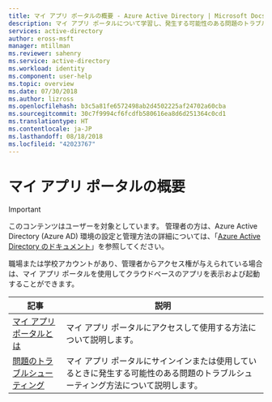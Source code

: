 ```yaml
---
title: マイ アプリ ポータルの概要 - Azure Active Directory | Microsoft Docs
description: マイ アプリ ポータルについて学習し、発生する可能性のある問題のトラブルシューティングを行います。
services: active-directory
author: eross-msft
manager: mtillman
ms.reviewer: sahenry
ms.service: active-directory
ms.workload: identity
ms.component: user-help
ms.topic: overview
ms.date: 07/30/2018
ms.author: lizross
ms.openlocfilehash: b3c5a81fe6572498ab2d4502225af24702a60cba
ms.sourcegitcommit: 30c7f9994cf6fcdfb580616ea8d6d251364c0cd1
ms.translationtype: HT
ms.contentlocale: ja-JP
ms.lasthandoff: 08/18/2018
ms.locfileid: "42023767"
---
```

# <a name="my-apps-portal-overview"></a>マイ アプリ ポータルの概要

>[!Important]
>このコンテンツはユーザーを対象としています。 管理者の方は、Azure Active Directory (Azure AD) 環境の設定と管理方法の詳細については、「[Azure Active Directory のドキュメント](https://docs.microsoft.com/azure/active-directory)」を参照してください。

職場または学校アカウントがあり、管理者からアクセス権が与えられている場合は、マイ アプリ ポータルを使用してクラウドベースのアプリを表示および起動することができます。

|記事 |説明 |
|------|------------|
|[マイ アプリ ポータルとは](active-directory-saas-access-panel-introduction.md)|マイ アプリ ポータルにアクセスして使用する方法について説明します。|
|[問題のトラブルシューティング](active-directory-saas-access-panel-user-help.md)|マイ アプリ ポータルにサインインまたは使用しているときに発生する可能性のある問題のトラブルシューティング方法について説明します。|